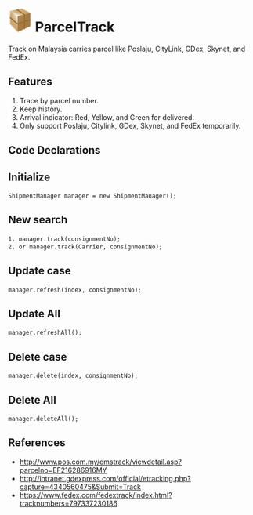 ![logo](https://raw.githubusercontent.com/yancyn/ParcelTrack/master/ParcelTrack/src/main/res/drawable-mdpi/parcel.png) ParcelTrack
===========
Track on Malaysia carries parcel like Poslaju, CityLink, GDex, Skynet, and FedEx.

Features
---------
1. Trace by parcel number.
2. Keep history.
3. Arrival indicator: Red, Yellow, and Green for delivered.
4. Only support Poslaju, Citylink, GDex, Skynet, and FedEx temporarily.

Code Declarations
-------------------
Initialize
---------
	ShipmentManager manager = new ShipmentManager();

New search
------------
	1. manager.track(consignmentNo);
	2. or manager.track(Carrier, consignmentNo);

Update case
------------
	manager.refresh(index, consignmentNo);
	
Update All
-----------
	manager.refreshAll();
	
Delete case
------------
	manager.delete(index, consignmentNo);
	
Delete All
----------
	manager.deleteAll();
	
	

References
----------
- http://www.pos.com.my/emstrack/viewdetail.asp?parcelno=EF216286916MY
- http://intranet.gdexpress.com/official/etracking.php?capture=4340560475&Submit=Track
- https://www.fedex.com/fedextrack/index.html?tracknumbers=797337230186
